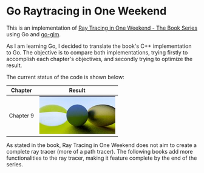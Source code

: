 # Go Raytracing in One Weekend

This is an implementation of [Ray Tracing in One Weekend - The Book Series](https://raytracing.github.io/) using Go and [go-glm](https://github.com/engoengine/glm).

As I am learning Go, I decided to translate the book's C++ implementation to Go. The objective is to compare both implementations, trying firstly to accomplish each chapter's objectives, and secondly trying to optimize the result.

The current status of the code is shown below:

| Chapter     | Result                  |
| :---------: | :---------------------: |
| Chapter 9   | ![Result](output.jpg)   |

As stated in the book, Ray Tracing in One Weekend does not aim to create a complete ray tracer (more of a path tracer). The following books add more functionalities to the ray tracer, making it feature complete by the end of the series.

